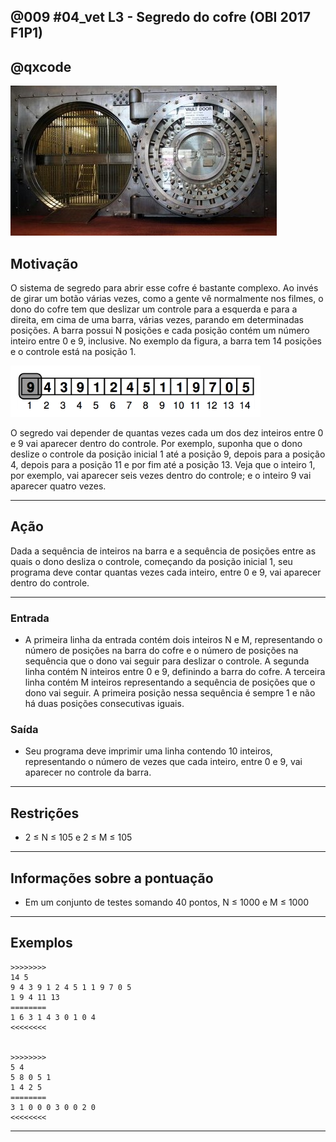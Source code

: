 ## @009 #04_vet L3 - Segredo do cofre (OBI 2017 F1P1)
## @qxcode

![](__capa.jpg)

## Motivação

O sistema de segredo para abrir esse cofre é bastante complexo. Ao invés de girar um botão várias vezes, como a gente vê normalmente nos filmes, o dono do cofre tem que deslizar um controle para a esquerda e para a direita, em cima de uma barra, várias vezes, parando em determinadas posições. A barra possui N posições e cada posição contém um número inteiro entre 0 e 9, inclusive. No exemplo da figura, a barra tem 14 posições e o controle está na posição 1.

![](__cofre.png)

O segredo vai depender de quantas vezes cada um dos dez inteiros entre 0 e 9 vai aparecer dentro do controle. Por exemplo, suponha que o dono deslize o controle da posição inicial 1 até a posição 9, depois para a posição 4, depois para a posição 11 e por fim até a posição 13. Veja que o inteiro 1, por exemplo, vai aparecer seis vezes dentro do controle; e o inteiro 9 vai aparecer quatro vezes.

---

## Ação

Dada a sequência de inteiros na barra e a sequência de posições entre as quais o dono desliza o controle, começando da posição inicial 1, seu programa deve contar quantas vezes cada inteiro, entre 0 e 9, vai aparecer dentro do controle.

---

### Entrada

- A primeira linha da entrada contém dois inteiros N e M, representando o número de posições na barra do cofre e o número de posições na sequência que o dono vai seguir para deslizar o controle. A segunda linha contém N inteiros entre 0 e 9, definindo a barra do cofre. A terceira linha contém M inteiros representando a sequência de posições que o dono vai seguir. A primeira posição nessa sequência é sempre 1 e não há duas posições consecutivas iguais.

### Saída

- Seu programa deve imprimir uma linha contendo 10 inteiros, representando o número de vezes que cada inteiro, entre 0 e 9, vai aparecer no controle da barra.

---

## Restrições

*   2 ≤ N ≤ 105 e 2 ≤ M ≤ 105

---

## Informações sobre a pontuação

*   Em um conjunto de testes somando 40 pontos, N ≤ 1000 e M ≤ 1000

---

## Exemplos

```
>>>>>>>>
14 5
9 4 3 9 1 2 4 5 1 1 9 7 0 5
1 9 4 11 13
========
1 6 3 1 4 3 0 1 0 4
<<<<<<<<


>>>>>>>>
5 4
5 8 0 5 1
1 4 2 5
========
3 1 0 0 0 3 0 0 2 0
<<<<<<<<
```

---

<!---
>>>>>>>>
10 10
6 6 7 7 2 8 9 2 0 0
1 10 3 9 6 9 8 1 8 2
========
5 0 13 0 0 0 6 11 7 8
<<<<<<<<


>>>>>>>>
10 10
8 2 5 6 8 0 0 7 3 3
1 9 7 2 4 2 9 10 9 6
========
8 0 3 4 0 5 4 4 4 0
<<<<<<<<
---!>

